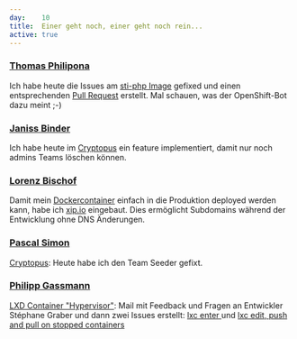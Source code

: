 ```yaml
---
day: 	10
title:	Einer geht noch, einer geht noch rein...
active: true
---
```



### [Thomas Philipona](https://github.com/phil-pona)
Ich habe heute die Issues am [sti-php Image](https://github.com/phil-pona/sti-php) gefixed und einen entsprechenden [Pull Request](https://github.com/openshift/sti-php/pull/75) erstellt. Mal schauen, was der OpenShift-Bot dazu meint ;-)


### [Janiss Binder](https://github.com/janissbinder)
Ich habe heute im [Cryptopus](https://github.com/puzzle/cryptopus) ein feature implementiert, damit nur noch admins Teams löschen können.

### [Lorenz Bischof](https://github.com/lbischof)
Damit mein [Dockercontainer](https://github.com/lbischof/respondcms-docker) einfach in die Produktion deployed werden kann, habe ich [xip.io](http://xip.io) eingebaut. Dies ermöglicht Subdomains während der Entwicklung ohne DNS Änderungen.

### [Pascal Simon](https://github.com/psunix)
[Cryptopus](https://github.com/puzzle/cryptopus): Heute habe ich den Team Seeder gefixt.

### [Philipp Gassmann](https://github.com/pgassmann)
[LXD Container "Hypervisor"](https://linuxcontainers.org/lxd): Mail mit Feedback und Fragen an Entwickler Stéphane Graber und dann zwei Issues erstellt: [lxc enter <container name>](https://github.com/lxc/lxd/issues/1395) und [lxc edit, push and pull on stopped containers](https://github.com/lxc/lxd/issues/1394)
